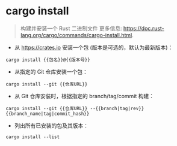 # cargo install

> 构建并安装一个 Rust 二进制文件
> 更多信息: <https://doc.rust-lang.org/cargo/commands/cargo-install.html>.

- 从 <https://crates.io> 安装一个包 (版本是可选的，默认为最新版本)：

`cargo install {{包名}}@{{版本号}}`

- 从指定的 Git 仓库安装一个包：

`cargo install --git {{仓库URL}}`

- 从 Git 仓库安装时，根据指定的 branch/tag/commit 构建：

`cargo install --git {{仓库URL}} --{{branch|tag|rev}} {{branch_name|tag|commit_hash}}`

- 列出所有已安装的包及其版本：

`cargo install --list`
